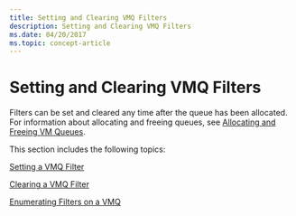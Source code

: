 ```yaml
---
title: Setting and Clearing VMQ Filters
description: Setting and Clearing VMQ Filters
ms.date: 04/20/2017
ms.topic: concept-article
---
```


# Setting and Clearing VMQ Filters





Filters can be set and cleared any time after the queue has been allocated. For information about allocating and freeing queues, see [Allocating and Freeing VM Queues](allocating-and-freeing-vm-queues.md).

This section includes the following topics:

[Setting a VMQ Filter](setting-a-vmq-filter.md)

[Clearing a VMQ Filter](clearing-a-vmq-filter.md)

[Enumerating Filters on a VMQ](enumerating-filters-on-a-vmq.md)

 

 





